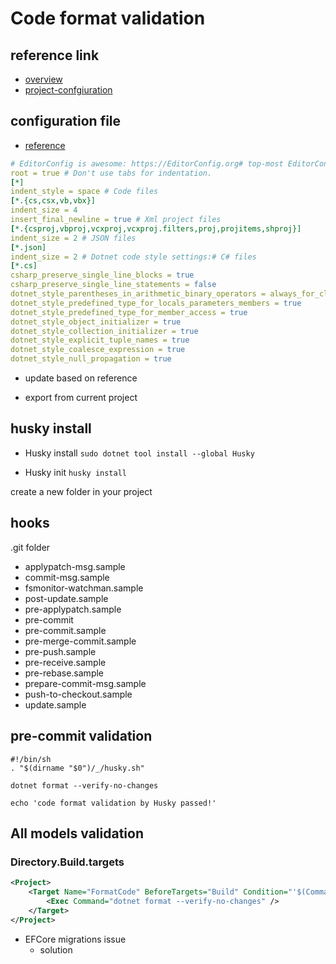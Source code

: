 # Code format validation
## reference link
- [overview](https://editorconfig.org/#overview)
- [project-confgiuration](https://github.com/editorconfig/editorconfig/wiki/Projects-Using-EditorConfig)

## configuration file
- [reference](https://editorconfig.org/#overview)
```yml
# EditorConfig is awesome: https://EditorConfig.org# top-most EditorConfig file
root = true # Don't use tabs for indentation.
[*]
indent_style = space # Code files
[*.{cs,csx,vb,vbx}]
indent_size = 4
insert_final_newline = true # Xml project files
[*.{csproj,vbproj,vcxproj,vcxproj.filters,proj,projitems,shproj}]
indent_size = 2 # JSON files
[*.json]
indent_size = 2 # Dotnet code style settings:# C# files
[*.cs]
csharp_preserve_single_line_blocks = true
csharp_preserve_single_line_statements = false
dotnet_style_parentheses_in_arithmetic_binary_operators = always_for_clarity
dotnet_style_predefined_type_for_locals_parameters_members = true
dotnet_style_predefined_type_for_member_access = true
dotnet_style_object_initializer = true
dotnet_style_collection_initializer = true
dotnet_style_explicit_tuple_names = true
dotnet_style_coalesce_expression = true
dotnet_style_null_propagation = true

```
- update based on reference

- export from current project

## husky install
- Husky install
`sudo dotnet tool install --global Husky`

- Husky init
`husky install`

create a new folder in your project


## hooks
.git folder
  - applypatch-msg.sample  
  - commit-msg.sample  
  - fsmonitor-watchman.sample  
  - post-update.sample  
  - pre-applypatch.sample  
  - pre-commit  
  - pre-commit.sample  
  - pre-merge-commit.sample  
  - pre-push.sample  
  - pre-receive.sample  
  - pre-rebase.sample  
  - prepare-commit-msg.sample  
  - push-to-checkout.sample  
  - update.sample

## pre-commit validation
```shell
#!/bin/sh
. "$(dirname "$0")/_/husky.sh"

dotnet format --verify-no-changes

echo 'code format validation by Husky passed!'
```


## All models validation 
### Directory.Build.targets
```xml
<Project>
    <Target Name="FormatCode" BeforeTargets="Build" Condition="'$(CommandName)' != 'ef'">
        <Exec Command="dotnet format --verify-no-changes" />
    </Target>
</Project>
```

- EFCore migrations issue
  - solution
